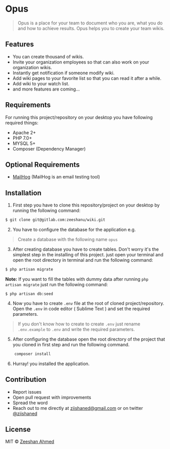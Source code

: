 # Opus
> Opus is a place for your team to document who you are, what you do and how to achieve results. Opus helps you to create your team wikis. 

## Features

* You can create thousand of wikis.
* Invite your organization employees so that can also work on your organization wikis.   
* Instantly get notification if someone modify wiki.
* Add wiki pages to your favorite list so that you can read it after a while.
* Add wiki to your watch list.
* and more features are coming... 

## Requirements

For running this project/repository on your desktop you have following required things:

* Apache 2+
* PHP 7.0+
* MYSQL 5+
* Composer (Dependency Manager)

## Optional Requirements

- [MailHog](https://github.com/mailhog/MailHog) (MailHog is an email testing tool)

## Installation

1. First step you have to clone this repository/project on your desktop by running the following command: 
```bash
$ git clone git@gitlab.com:zeeshanu/wiki.git
```

2. You have to configure the database for the application e.g.
> Create a database with the following name  `opus`

3. After creating database you have to create tables. Don't worry it's the simplest step in the installing of this project. just open your terminal and open the root directory in terminal and run the following command:
```bash
$ php artisan migrate
``` 
**Note:**
If you want to fill the tables with dummy data after running `php artisan migrate` just run the following command:
```
$ php artisan db:seed
```

4. Now you have to create `.env` file at the root of cloned project/repository. Open the `.env` in code editor ( Sublime Text ) and set the required parameters.
> If you don't know how to create to create `.env` just rename `.env.example` to `.env` and write the required parameters.

5. After configuring the database open the root directory of the project that you cloned in first step and run the following command.
```bash
    composer install
```

6. Hurray! you installed the application.

## Contribution

* Report issues
* Open pull request with improvements
* Spread the word
* Reach out to me directly at ziishaned@gmail.com or on twitter [@ziishaned](https://twitter.com/ziishaned)

## License
MIT © [Zeeshan Ahmed](https://github.com/zeeshanu)